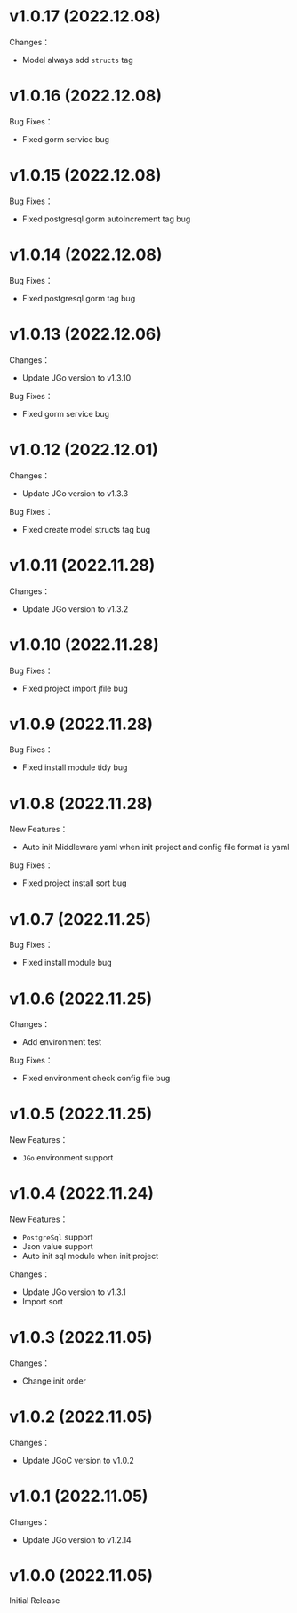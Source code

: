 # v1.0.17 (2022.12.08)
Changes：
* Model always add `structs` tag

# v1.0.16 (2022.12.08)
Bug Fixes：
* Fixed gorm service bug

# v1.0.15 (2022.12.08)
Bug Fixes：
* Fixed postgresql gorm autoIncrement tag bug

# v1.0.14 (2022.12.08)
Bug Fixes：
* Fixed postgresql gorm tag bug

# v1.0.13 (2022.12.06)
Changes：
* Update JGo version to v1.3.10

Bug Fixes：
* Fixed gorm service bug

# v1.0.12 (2022.12.01)
Changes：
* Update JGo version to v1.3.3

Bug Fixes：
* Fixed create model structs tag bug

# v1.0.11 (2022.11.28)
Changes：
* Update JGo version to v1.3.2

# v1.0.10 (2022.11.28)
Bug Fixes：
* Fixed project import jfile bug

# v1.0.9 (2022.11.28)
Bug Fixes：
* Fixed install module tidy bug

# v1.0.8 (2022.11.28)
New Features：
* Auto init Middleware yaml when init project and config file format is yaml

Bug Fixes：
* Fixed project install sort bug

# v1.0.7 (2022.11.25)
Bug Fixes：
* Fixed install module bug

# v1.0.6 (2022.11.25)
Changes：
* Add environment test

Bug Fixes：
* Fixed environment check config file bug

# v1.0.5 (2022.11.25)
New Features：
* `JGo` environment support

# v1.0.4 (2022.11.24)
New Features：
* `PostgreSql` support
* Json value support
* Auto init sql module when init project

Changes：
* Update JGo version to v1.3.1
* Import sort

# v1.0.3 (2022.11.05)
Changes：
* Change init order

# v1.0.2 (2022.11.05)
Changes：
* Update JGoC version to v1.0.2

# v1.0.1 (2022.11.05)
Changes：
* Update JGo version to v1.2.14

# v1.0.0 (2022.11.05)
Initial Release